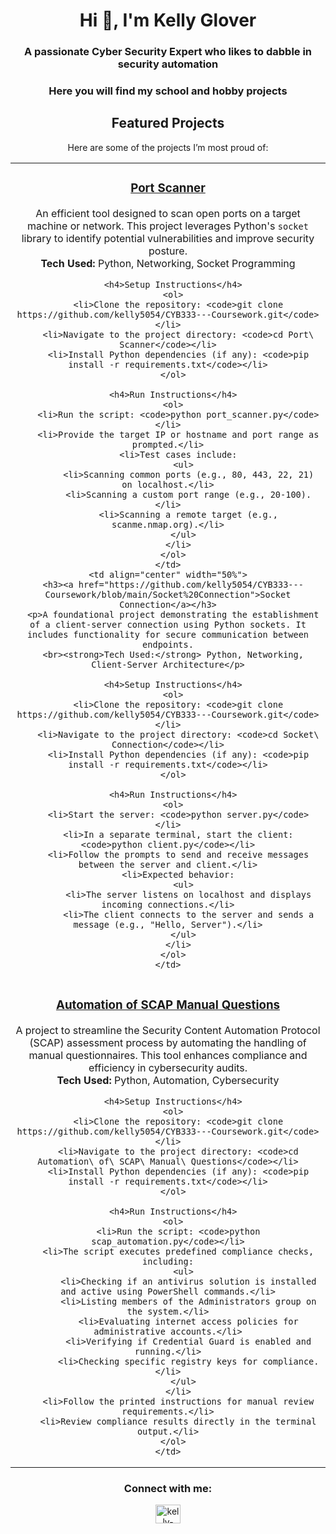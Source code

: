 <h1 align="center">Hi 👋, I'm Kelly Glover</h1>
<h3 align="center">A passionate Cyber Security Expert who likes to dabble in security automation</h3>
<h3 align="center">Here you will find my school and hobby projects</h3>

<h2 align="center">Featured Projects</h2>

<p align="center">Here are some of the projects I’m most proud of:</p>

<table align="center">
  <tr>
    <td align="center" width="50%">
      <h3><a href="https://github.com/kelly5054/CYB333---Coursework/blob/main/Port%20Scanner">Port Scanner</a></h3>
      <p>An efficient tool designed to scan open ports on a target machine or network. This project leverages Python's <code>socket</code> library to identify potential vulnerabilities and improve security posture. 
      <br><strong>Tech Used:</strong> Python, Networking, Socket Programming</p>

      <h4>Setup Instructions</h4>
      <ol>
        <li>Clone the repository: <code>git clone https://github.com/kelly5054/CYB333---Coursework.git</code></li>
        <li>Navigate to the project directory: <code>cd Port\ Scanner</code></li>
        <li>Install Python dependencies (if any): <code>pip install -r requirements.txt</code></li>
      </ol>
      
      <h4>Run Instructions</h4>
      <ol>
        <li>Run the script: <code>python port_scanner.py</code></li>
        <li>Provide the target IP or hostname and port range as prompted.</li>
        <li>Test cases include:
          <ul>
            <li>Scanning common ports (e.g., 80, 443, 22, 21) on localhost.</li>
            <li>Scanning a custom port range (e.g., 20-100).</li>
            <li>Scanning a remote target (e.g., scanme.nmap.org).</li>
          </ul>
        </li>
      </ol>
    </td>
    <td align="center" width="50%">
      <h3><a href="https://github.com/kelly5054/CYB333---Coursework/blob/main/Socket%20Connection">Socket Connection</a></h3>
      <p>A foundational project demonstrating the establishment of a client-server connection using Python sockets. It includes functionality for secure communication between endpoints.
      <br><strong>Tech Used:</strong> Python, Networking, Client-Server Architecture</p>

      <h4>Setup Instructions</h4>
      <ol>
        <li>Clone the repository: <code>git clone https://github.com/kelly5054/CYB333---Coursework.git</code></li>
        <li>Navigate to the project directory: <code>cd Socket\ Connection</code></li>
        <li>Install Python dependencies (if any): <code>pip install -r requirements.txt</code></li>
      </ol>
      
      <h4>Run Instructions</h4>
      <ol>
        <li>Start the server: <code>python server.py</code></li>
        <li>In a separate terminal, start the client: <code>python client.py</code></li>
        <li>Follow the prompts to send and receive messages between the server and client.</li>
        <li>Expected behavior:
          <ul>
            <li>The server listens on localhost and displays incoming connections.</li>
            <li>The client connects to the server and sends a message (e.g., "Hello, Server").</li>
          </ul>
        </li>
      </ol>
    </td>
  </tr>
  <tr>
    <td align="center" colspan="2">
      <h3><a href="https://github.com/kelly5054/CYB333---Coursework/blob/main/Automation%20of%20SCAP%20Manual%20Questions">Automation of SCAP Manual Questions</a></h3>
      <p>A project to streamline the Security Content Automation Protocol (SCAP) assessment process by automating the handling of manual questionnaires. This tool enhances compliance and efficiency in cybersecurity audits. 
      <br><strong>Tech Used:</strong> Python, Automation, Cybersecurity</p>

      <h4>Setup Instructions</h4>
      <ol>
        <li>Clone the repository: <code>git clone https://github.com/kelly5054/CYB333---Coursework.git</code></li>
        <li>Navigate to the project directory: <code>cd Automation\ of\ SCAP\ Manual\ Questions</code></li>
        <li>Install Python dependencies (if any): <code>pip install -r requirements.txt</code></li>
      </ol>
      
      <h4>Run Instructions</h4>
      <ol>
        <li>Run the script: <code>python scap_automation.py</code></li>
        <li>The script executes predefined compliance checks, including:
          <ul>
            <li>Checking if an antivirus solution is installed and active using PowerShell commands.</li>
            <li>Listing members of the Administrators group on the system.</li>
            <li>Evaluating internet access policies for administrative accounts.</li>
            <li>Verifying if Credential Guard is enabled and running.</li>
            <li>Checking specific registry keys for compliance.</li>
          </ul>
        </li>
        <li>Follow the printed instructions for manual review requirements.</li>
        <li>Review compliance results directly in the terminal output.</li>
      </ol>
    </td>
  </tr>
</table>

<h3 align="center">Connect with me:</h3>
<p align="center">
<a href="https://linkedin.com/in/kelly-glover-55431021b" target="blank"><img align="center" src="https://raw.githubusercontent.com/rahuldkjain/github-profile-readme-generator/master/src/images/icons/Social/linked-in-alt.svg" alt="kelly-glover-55431021b" height="30" width="40" /></a>
</p>
